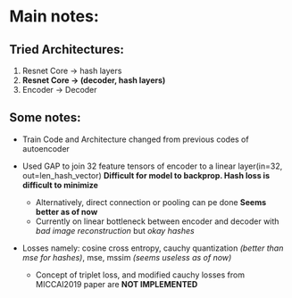 # Main notes: #

## Tried Architectures: ##
1) Resnet Core -> hash layers
2) **Resnet Core -> (decoder, hash layers)**
3) Encoder -> Decoder <Only reconstruction>

## Some notes: ##
- Train Code and Architecture changed from previous codes of autoencoder
- Used GAP to join 32 feature tensors of encoder to a linear layer(in=32, out=len_hash_vector) **Difficult for model to backprop. Hash loss is difficult to  minimize**
	- Alternatively, direct connection or pooling can pe done **Seems better as of now**
	- Currently on linear bottleneck between encoder and decoder with *bad image reconstruction* but *okay hashes* 
 
- Losses namely: cosine cross entropy, cauchy quantization *(better than mse for hashes)*, mse, mssim *(seems useless as of now)* 
	- Concept of triplet loss, and modified cauchy losses from MICCAI2019 paper are **NOT IMPLEMENTED**
